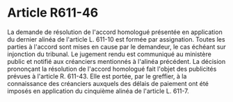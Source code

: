 # Article R611-46

La demande de résolution de l'accord homologué présentée en application du dernier alinéa de l'article L. 611-10 est formée par assignation. Toutes les parties à l'accord sont mises en cause par le demandeur, le cas échéant sur injonction du tribunal.   Le jugement rendu est communiqué au ministère public et notifié aux créanciers mentionnés à l'alinéa précédent.   La décision prononçant la résolution de l'accord homologué fait l'objet des publicités prévues à l'article R. 611-43. Elle est portée, par le greffier, à la connaissance des créanciers auxquels des délais de paiement ont été imposés en application du cinquième alinéa de l'article L. 611-7.
